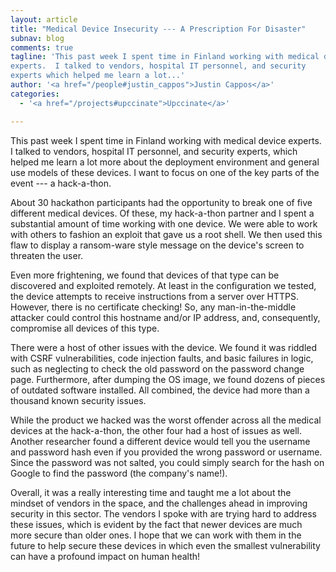 ```yaml
---
layout: article
title: "Medical Device Insecurity --- A Prescription For Disaster"
subnav: blog
comments: true
tagline: 'This past week I spent time in Finland working with medical device 
experts.  I talked to vendors, hospital IT personnel, and security 
experts which helped me learn a lot...'
author: '<a href="/people#justin_cappos">Justin Cappos</a>'
categories:
  - '<a href="/projects#upccinate">Upccinate</a>'

---
```

This past week I spent time in Finland working with medical device 
experts.  I talked to vendors, hospital IT personnel, and security experts, 
which helped me learn a lot more about the deployment environment and general use
models of these devices.  I want to focus on one of the key parts of the event ---
a hack-a-thon.

About 30 hackathon participants had the opportunity to break
one of five different medical devices. Of these, my hack-a-thon partner and I
spent a substantial amount of time working with one device. We were able to work
with others to fashion an exploit that gave us a root shell. We then used this
flaw to display a ransom-ware style message on the device's screen to 
threaten the user.  

Even more frightening, we found that devices of that type can be discovered
and exploited remotely. At least in the configuration we tested, the 
device attempts to receive instructions from a server over HTTPS.  However,
there is no certificate checking!  So, any man-in-the-middle attacker could
control this hostname and/or IP address, and, consequently, compromise all
devices of this type.

There were a host of other issues with the device.  We found it was 
riddled with CSRF vulnerabilities, code injection faults, and
basic failures in logic, such as neglecting to check the old password on the 
password change page. Furthermore, after dumping the OS image, we found 
dozens of pieces of outdated software installed. All combined, the device had
more than a thousand known security issues.

While the product we hacked was the worst offender across all the medical devices at the
hack-a-thon, the other four had a host of issues as well.  
Another researcher found a different device would tell you the username and 
password hash even if you provided the wrong password or username.  Since the
password was not salted, you could simply search for the hash on Google to
find the password (the company's name!).

Overall, it was a really interesting time and taught me a lot about the
mindset of vendors in the space, and the challenges ahead in improving security
in this sector. The vendors I spoke with are trying hard to address these 
issues, which is evident by the fact that newer devices are much more secure 
than older ones.  I hope that we can work with them in the future to help 
secure these devices in which even the smallest vulnerability can have a 
profound impact on human health!
